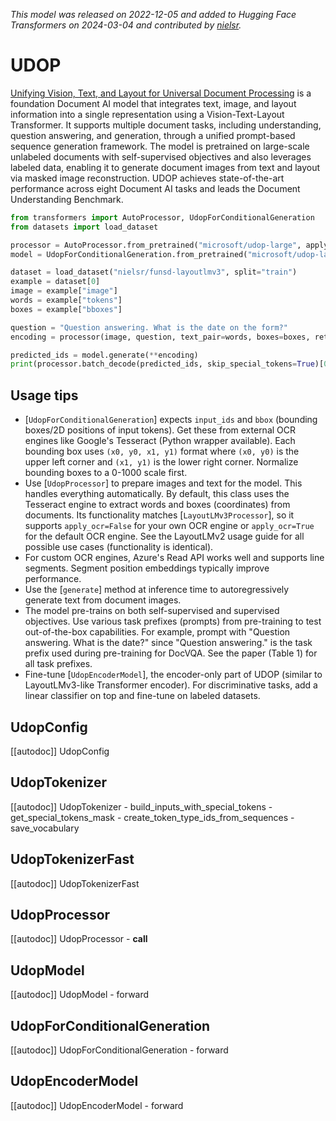 <!--Copyright 2024 The HuggingFace Team. All rights reserved.

Licensed under the Apache License, Version 2.0 (the "License"); you may not use this file except in compliance with
the License. You may obtain a copy of the License at

http://www.apache.org/licenses/LICENSE-2.0

Unless required by applicable law or agreed to in writing, software distributed under the License is distributed on
an "AS IS" BASIS, WITHOUT WARRANTIES OR CONDITIONS OF ANY KIND, either express or implied. See the License for the
specific language governing permissions and limitations under the License.
-->
*This model was released on 2022-12-05 and added to Hugging Face Transformers on 2024-03-04 and contributed by [nielsr](https://huggingface.co/nielsr).*

# UDOP

[Unifying Vision, Text, and Layout for Universal Document Processing](https://huggingface.co/papers/2212.02623) is a foundation Document AI model that integrates text, image, and layout information into a single representation using a Vision-Text-Layout Transformer. It supports multiple document tasks, including understanding, question answering, and generation, through a unified prompt-based sequence generation framework. The model is pretrained on large-scale unlabeled documents with self-supervised objectives and also leverages labeled data, enabling it to generate document images from text and layout via masked image reconstruction. UDOP achieves state-of-the-art performance across eight Document AI tasks and leads the Document Understanding Benchmark.

<hfoptions id="usage">
<hfoption id="UdopForConditionalGeneration">

```py
from transformers import AutoProcessor, UdopForConditionalGeneration
from datasets import load_dataset

processor = AutoProcessor.from_pretrained("microsoft/udop-large", apply_ocr=False)
model = UdopForConditionalGeneration.from_pretrained("microsoft/udop-large", dtype="auto")

dataset = load_dataset("nielsr/funsd-layoutlmv3", split="train")
example = dataset[0]
image = example["image"]
words = example["tokens"]
boxes = example["bboxes"]

question = "Question answering. What is the date on the form?"
encoding = processor(image, question, text_pair=words, boxes=boxes, return_tensors="pt")

predicted_ids = model.generate(**encoding)
print(processor.batch_decode(predicted_ids, skip_special_tokens=True)[0])
```

</hfoption>
</hfoptions>

## Usage tips

- [`UdopForConditionalGeneration`] expects `input_ids` and `bbox` (bounding boxes/2D positions of input tokens). Get these from external OCR engines like Google's Tesseract (Python wrapper available). Each bounding box uses `(x0, y0, x1, y1)` format where `(x0, y0)` is the upper left corner and `(x1, y1)` is the lower right corner. Normalize bounding boxes to a 0-1000 scale first.
- Use [`UdopProcessor`] to prepare images and text for the model. This handles everything automatically. By default, this class uses the Tesseract engine to extract words and boxes (coordinates) from documents. Its functionality matches [`LayoutLMv3Processor`], so it supports `apply_ocr=False` for your own OCR engine or `apply_ocr=True` for the default OCR engine. See the LayoutLMv2 usage guide for all possible use cases (functionality is identical).
- For custom OCR engines, Azure's Read API works well and supports line segments. Segment position embeddings typically improve performance.
- Use the [`generate`] method at inference time to autoregressively generate text from document images.
- The model pre-trains on both self-supervised and supervised objectives. Use various task prefixes (prompts) from pre-training to test out-of-the-box capabilities. For example, prompt with "Question answering. What is the date?" since "Question answering." is the task prefix used during pre-training for DocVQA. See the paper (Table 1) for all task prefixes.
- Fine-tune [`UdopEncoderModel`], the encoder-only part of UDOP (similar to LayoutLMv3-like Transformer encoder). For discriminative tasks, add a linear classifier on top and fine-tune on labeled datasets.

## UdopConfig

[[autodoc]] UdopConfig

## UdopTokenizer

[[autodoc]] UdopTokenizer
    - build_inputs_with_special_tokens
    - get_special_tokens_mask
    - create_token_type_ids_from_sequences
    - save_vocabulary

## UdopTokenizerFast

[[autodoc]] UdopTokenizerFast

## UdopProcessor

[[autodoc]] UdopProcessor
    - __call__

## UdopModel

[[autodoc]] UdopModel
    - forward

## UdopForConditionalGeneration

[[autodoc]] UdopForConditionalGeneration
    - forward

## UdopEncoderModel

[[autodoc]] UdopEncoderModel
    - forward